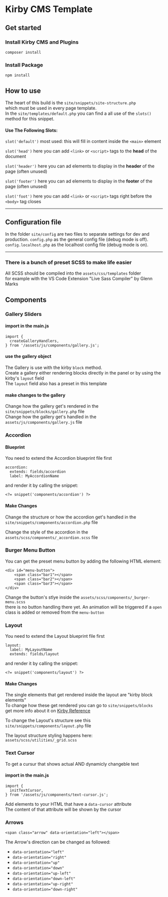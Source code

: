 # Kirby CMS Template

## Get started

### Install Kirby CMS and Plugins
```
composer install
```

### Install Package
```
npm install
```

## How to use

The heart of this build is the `site/snippets/site-structure.php`  
which must be used in every page template.  
In the `site/templates/default.php` you can find a all use of the `slots()` method for this snippet.  
  
  
#### Use The Following Slots:

`slot('default')`   most used: this will fill in content inside the `<main>` element  
  
`slot('head')`      here you can add `<link>` or `<script>` tags to the **head** of the document  
  
`slot('header')`    here you can ad elements to display in the **header** of the page (often unused)  
  
`slot('footer')`    here you can ad elements to display in the **footer** of the page (often unused)  
  
`slot('foot')`      here you can add `<link>` or `<script>` tags right before the `<body>` tag closes  

______________________

## Configuration file
In the folder `site/config` are two files to separate settings for dev and production.
`config.php` as the general config file (debug mode is off).
`config.localhost.php` as the localhost config file (debug mode is on).

______________________

### There is a bunch of preset SCSS to make life easier
All SCSS should be compiled into the `assets/css/templates` folder  
for example with the VS Code Extension "Live Sass Compiler" by Glenn Marks  


## Components

### Gallery Sliders
#### import in the main.js
```
import {  
  createGalleryHandlers,  
} from '/assets/js/components/gallery.js';
```  

#### use the gallery object
The Gallery is use with the kirby `block` method.  
Create a gallery either rendering blocks directly in the panel or by using the kirby's `layout` field  
The `layout` field also has a preset in this template  

#### make changes to the gallery
Change how the gallery get's rendered in the `site/snippets/blocks/gallery.php` file  
Change how the gallery get's handled in the `assets/js/components/gallery.js` file  


### Accordion
#### Blueprint
You need to extend the Accordion blueprint file first  
```
accordion:  
  extends: fields/accordion  
  label: MyAccordionName
``` 

and render it by calling the snippet:  
```
<?= snippet('components/accordion') ?>
```

#### Make Changes
Change the structure or how the accordion get's handled in the `site/snippets/components/accordion.php` file

Change the style of the accordion in the `assets/scss/components/_accordion.scss` file


### Burger Menu Button
You can get the preset menu button by adding the following HTML element:  
```
<div id="menu-button">  
    <span class="bar1"></span>  
    <span class="bar2"></span>  
    <span class="bar3"></span>  
</div>
```

Change the button's stlye inside the `assets/scss/components/_burger-menu.scss`  
there is no button handling there yet. An animation will be triggered if a `open` class is added or removed from the `menu-button`  


### Layout
You need to extend the Layout blueprint file first  
```
layout:  
  label: MyLayoutName  
  extends: fields/layout
```

and render it by calling the snippet:  
```
<?= snippet('components/layout') ?>
```

#### Make Changes
The single elements that get rendered inside the layout are "kirby block elements"   
To change how these get rendered you can go to `site/snippets/blocks`  
get more info about it on [Kirby Reference](https://getkirby.com/docs/reference/panel/fields/blocks)   

To change the Layout's structure see this `site/snippets/components/layout.php` file  

The layout structure styling happens here:  
`assets/scss/utilities/_grid.scss`


### Text Cursor
To get a cursur that shows actual AND dynamicly changeble text  

#### import in the main.js
```
import {  
  initTextCursor,  
} from '/assets/js/components/text-cursor.js';
``` 

Add elements to your HTML that have a `data-cursor` attribute  
The content of that attribute will be shown by the cursor  


### Arrows
```
<span class="arrow" data-orientation="left"></span>
```
The Arrow's direction can be changed as followed:  
- `data-orientation="left"`
- `data-orientation="right"`
- `data-orientation="up"`
- `data-orientation="down"`
- `data-orientation="up-left"`
- `data-orientation="down-left"`
- `data-orientation="up-right"`
- `data-orientation="down-right"`

